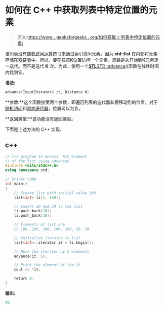 # 如何在 C++ 中获取列表中特定位置的元素

> 原文:[https://www . geeksforgeeks . org/如何获取 c 列表中特定位置的元素/](https://www.geeksforgeeks.org/how-to-get-element-at-specific-position-in-list-in-c/)

该列表没有[随机访问运算符](https://www.geeksforgeeks.org/random-access-iterators-in-cpp/) []来通过索引访问元素，因为 **std::list** 在内部将元素存储在[双链表](https://www.geeksforgeeks.org/doubly-linked-list/)中。所以，要在任意**K**位置访问一个元素，思路是从开始到**K**元素逐一迭代。而不是迭代 **K** 次。为此，使用一个[**STL**](https://www.geeksforgeeks.org/the-c-standard-template-library-stl/)[STD::advance()](https://www.geeksforgeeks.org/stdadvance-in-cpp/)函数在线性时间内找到它。

**语法:**

```cpp
advance(InputIterator& it, Distance N)
```

**参数:**这个函数接受两个参数，即遍历列表的迭代器和要移动到的位置。对于[随机访问](https://www.geeksforgeeks.org/random-access-iterators-in-cpp/)和[双向迭代器](https://www.geeksforgeeks.org/bidirectional-iterators-in-cpp/)，位置可以为负。

**返回类型:**该功能没有返回类型。

下面是上述方法的 C++ 实现:

## c++

```cpp
// C++ program to access  Kth element
// of the list using advanced
#include <bits/stdc++.h>
using namespace std;

// Driver Code
int main()
{
    // Create list with initial value 100
    list<int> li(5, 100);

    // Insert 20 and 30 to the list
    li.push_back(20);
    li.push_back(30);

    // Elements of list are
    // 100, 100, 100, 100, 100, 20, 30

    // Initialize iterator to list
    list<int>::iterator it = li.begin();

    // Move the iterator by 5 elements
    advance(it, 5);

    // Print the element at the it
    cout << *it;

    return 0;
}
```

**输出:**

```cpp
20

```